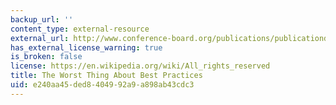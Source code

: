 ```yaml
---
backup_url: ''
content_type: external-resource
external_url: http://www.conference-board.org/publications/publicationdetail.cfm?publicationid=2101
has_external_license_warning: true
is_broken: false
license: https://en.wikipedia.org/wiki/All_rights_reserved
title: The Worst Thing About Best Practices
uid: e240aa45-ded8-4049-92a9-a898ab43cdc3
---
```

